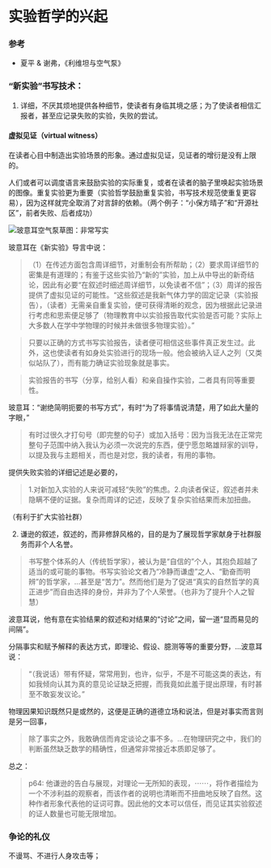 # 实验哲学的兴起

### 参考

* 夏平 & 谢弗，《利维坦与空气泵》


### “新实验”书写技术：

1. 详细，不厌其烦地提供各种细节，使读者有身临其境之感；为了使读者相信汇报者，甚至应记录失败的实验，失败的尝试。

#### 虚拟见证（virtual witness）

在读者心目中制造出实验场景的形象。通过虚拟见证，见证者的增衍是没有上限的。

人们或者可以调度语言来鼓励实验的实际重复，或者在读者的脑子里唤起实验场景的图像。重复实验更为重要（实验哲学鼓励重复实验，书写技术规范使重复更容易），因为这样就完全取消了对言辞的依赖。（两个例子：“小保方晴子”和“开源社区”，前者失败、后者成功）

![玻意耳空气泵草图：非常写实](https://www.princeton.edu/~his291/Jpegs/Air_Pump.JPG)



玻意耳在《新实验》导言中说：

> （1）在传述方面包含周详细节，对重制会有所帮助；（2）要求周详细节的密集是有道理的；有鉴于这些实验乃“新的”实验，加上从中导出的新奇结论，因此有必要“在叙述时细述周详细节，以免读者不信”；（3）周详的报告提供了虚拟见证的可能性。“这些叙述是我新气体力学的固定记录（实验报告），（读者）无需亲自重复实验，便可获得清晰的观念，因为根据此记录进行考虑和思索便足够了（物理教育中以实验报告取代实验是否可能？实际上大多数人在学中学物理的时候并未做很多物理实验）。”

> 只要以正确的方式书写实验报告，读者便可相信这些事件真正发生过。此外，这也使读者有如身处实验进行的现场一般。他会被纳入证人之列（又类似站队了），而有能力确证实验现象就是事实。

> 实验报告的书写（分享，给别人看）和亲自操作实验，二者具有同等重要性。

玻意耳：“谢绝简明扼要的书写方式”，有时“为了将事情说清楚，用了如此大量的字眼，”

> 有时过很久才打句号（即完整的句子）或加入括号：因为当我无法在正常完整句子范围中纳入我认为必须一次说完的东西，便宁愿忽略雄辩家的训导，以提及我与主题相关，而也是对您，我的读者，有用的事物。

提供失败实验的详细记述是必要的，

> 1.对新加入实验的人来说可减轻“失败”的焦虑。2.向读者保证，叙述者并未隐瞒不便的证据。复杂而周详的记述，反映了复杂实验结果而未加扭曲。

（有利于扩大实验社群）


2. 谦逊的叙述，叙述的，而非修辞风格的，目的是为了展现哲学家献身于社群服务而非个人名誉。

> 书写整个体系的人（传统哲学家），被认为是“自信的”个人，其抱负超越了适当的或可能的事物。书写实验论文者乃“冷静而谦虚”之人、“勤奋而明辨”的哲学家，...甚至是“苦力”。然而他们是为了促进“真实的自然哲学的真正进步”而自由选择的身份，并非为了个人荣誉。（也非为了提升个人之智慧）

波意耳说，他有意在实验结果的叙述和对结果的“讨论”之间，留一道“显而易见的间隔”。

分隔事实和赋予解释的表达方式，即理论、假设、臆测等等的重要分野，...波意耳说：

> “（我说话）带有怀疑，常常用到，也许，似乎，不是不可能这类的表达，有如我倾向认其为真的意见论证缺乏把握，而我竟如此羞于提出原理，有时甚至不敢妄发议论。”

物理因果知识既然只是或然的，这便是正确的道德立场和说法，但是对事实而言则是另一回事，

> 除了事实之外，我敢确信而肯定谈论之事不多。...在物理研究之中，我们的判断虽然缺乏数学的精确性，但通常非常接近本质即足够了。

总之：

> p64: 他谦逊的告白与展现，对理论一无所知的表现，⋯⋯，将作者描绘为一个不涉利益的观察者，而该作者的说明也清晰而不扭曲地反映了自然。这种作者形象代表他的证词可靠。因此他的文本可以信任，而见证其实验叙述的证人数量也可能无限增加。

### 争论的礼仪

不谩骂、不进行人身攻击等；

